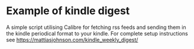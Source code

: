 # Example of kindle digest
A simple script utilising Calibre for fetching rss feeds and sending them in the kindle periodical format to your kindle. For complete setup instructions see https://mattiasjohnson.com/kindle_weekly_digest/

